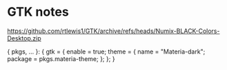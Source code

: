 # GTK notes

<https://github.com/rtlewis1/GTK/archive/refs/heads/Numix-BLACK-Colors-Desktop.zip>

{ pkgs, ... }:
{
  gtk = {
    enable = true;
    theme = {
      name = "Materia-dark";
      package = pkgs.materia-theme;
    };
  };
}
